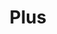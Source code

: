 ---
title: Plus
tags: ["plus", "add", "create", "expand", "sum", "increase", "positive"]
icon: plus
svg: '<svg xmlns="http://www.w3.org/2000/svg" width="24" height="24" fill="none" viewBox="0 0 24 24" stroke-width="1.5" stroke-linecap="round" stroke-linejoin="round" stroke="currentColor"><path d="M20 12h-8m0 0H4m8 0V4m0 8v8"/></svg>'
---